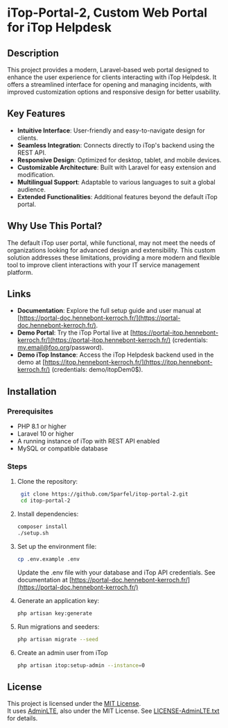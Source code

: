 # iTop-Portal-2, Custom Web Portal for iTop Helpdesk

## Description
This project provides a modern, Laravel-based web portal designed to enhance the user experience for clients interacting with iTop Helpdesk. It offers a streamlined interface for opening and managing incidents, with improved customization options and responsive design for better usability.

## Key Features
- **Intuitive Interface**: User-friendly and easy-to-navigate design for clients.
- **Seamless Integration**: Connects directly to iTop's backend using the REST API.
- **Responsive Design**: Optimized for desktop, tablet, and mobile devices.
- **Customizable Architecture**: Built with Laravel for easy extension and modification.
- **Multilingual Support**: Adaptable to various languages to suit a global audience.
- **Extended Functionalities**: Additional features beyond the default iTop portal.

## Why Use This Portal?
The default iTop user portal, while functional, may not meet the needs of organizations looking for advanced design and extensibility. This custom solution addresses these limitations, providing a more modern and flexible tool to improve client interactions with your IT service management platform.

## Links
- **Documentation**: Explore the full setup guide and user manual at [https://portal-doc.hennebont-kerroch.fr/](https://portal-doc.hennebont-kerroch.fr/).
- **Demo Portal**: Try the iTop Portal live at [https://portal-itop.hennebont-kerroch.fr/](https://portal-itop.hennebont-kerroch.fr/) (credentials: my.email@foo.org/password).
- **Demo iTop Instance**: Access the iTop Helpdesk backend used in the demo at [https://itop.hennebont-kerroch.fr/](https://itop.hennebont-kerroch.fr/) (credentials: demo/itopDem0$).

## Installation

### Prerequisites
- PHP 8.1 or higher
- Laravel 10 or higher
- A running instance of iTop with REST API enabled
- MySQL or compatible database

### Steps
1. Clone the repository:
   ```bash
    git clone https://github.com/Sparfel/itop-portal-2.git
    cd itop-portal-2
    ```
2. Install dependencies:
    ```bash
   composer install
   ./setup.sh
    ```
3. Set up the environment file:
    ```bash
   cp .env.example .env
    ```
    Update the .env file with your database and iTop API credentials. See documentation at [https://portal-doc.hennebont-kerroch.fr/](https://portal-doc.hennebont-kerroch.fr/)

4. Generate an application key:
    ```bash
    php artisan key:generate
    ```
5. Run migrations and seeders:
    ```bash
    php artisan migrate --seed
    ```
6. Create an admin user from iTop
    ```bash
   php artisan itop:setup-admin --instance=0
    ```

## License

This project is licensed under the [MIT License](LICENSE).  
It uses [AdminLTE](https://github.com/ColorlibHQ/AdminLTE), also under the MIT License. See [LICENSE-AdminLTE.txt](LICENSE-AdminLTE.txt) for details.
